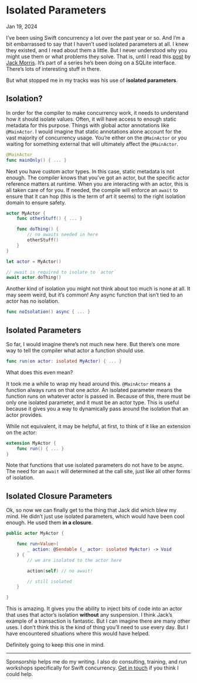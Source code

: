 # Isolated Parameters
Jan 19, 2024

I’ve been using Swift concurrency a lot over the past year or so. And I’m a bit embarrassed to say that I haven’t used isolated parameters at all. I knew they existed, and I read about them a little. But I never understood why you might use them or what problems they solve. That is, until I read this [post](https://jackmorris.xyz/posts/2024/01/12/swift-sqlite-part-3/) by [Jack Morris](https://mastodon.social/@jackmorris). It’s part of a series he’s been doing on a SQLite interface. There’s lots of interesting stuff in there.

But what stopped me in my tracks was his use of **isolated parameters**.

## Isolation?

In order for the compiler to make concurrency work, it needs to understand how it should isolate values. Often, it will have access to enough static metadata for this purpose. Things with global actor annotations like `@MainActor`. I would imagine that static annotations alone account for the vast majority of concurrency usage. You’re either on the `@MainActor` or you waiting for something external that will ultimately affect the `@MainActor`.

```swift
@MainActor
func mainOnly() { ... }
```

Next you have custom actor types. In this case, static metadata is not enough. The compiler knows that you’ve got an actor, but the specific actor reference matters at runtime. When you are interacting with an actor, this is all taken care of for you. If needed, the compile will enforce an `await` to ensure that it can hop (this is the term of art it seems) to the right isolation domain to ensure safety.

```swift
actor MyActor {
	func otherStuff() { ... }

	func doThing() {
		// no awaits needed in here
		otherStuff()
	}
}

let actor = MyActor()

// await is required to isolate to `actor`
await actor.doThing()
```

Another kind of isolation you might not think about too much is none at all. It may seem weird, but it’s common! Any async function that isn’t tied to an actor has no isolation.

```swift
func noIsolation() async { ... }
```

## Isolated Parameters

So far, I would imagine there’s not much new here. But there’s one more way to tell the compiler what actor a function should use.

```swift
func run(on actor: isolated MyActor) { ... }
```

What does this even mean?

It took me a while to wrap my head around this. `@MainActor` means a function always runs on that one actor. An isolated parameter means the function runs on whatever actor is passed in. Because of this, there must be only one isolated parameter, and it must be an actor type. This is useful because it gives you a way to dynamically pass around the isolation that an actor provides.

While not equivalent, it may be helpful, at first, to think of it like an extension on the actor:

```swift
extension MyActor {
	func run() { ... }
}
```

Note that functions that use isolated parameters do not have to be async. The need for an `await` will determined at the call site, just like all other forms of isolation.

## Isolated Closure Parameters

Ok, so now we can finally get to the thing that Jack did which blew my mind. He didn’t just use isolated parameters, which would have been cool enough. He used them **in a closure**.

```swift
public actor MyActor {

	func run<Value>(
		_ action: @Sendable (_ actor: isolated MyActor) -> Void
	) {
		// we are isolated to the actor here

		action(self) // no await!

		// still isolated
	}

}
```

This is amazing. It gives you the ability to inject bits of code into an actor that uses that actor’s isolation **without** any suspension. I think Jack’s example of a transaction is fantastic. But I can imagine there are many other uses. I don’t think this is the kind of thing you’ll need to use every day. But I have encountered situations where this would have helped.

Definitely going to keep this one in mind.

---

Sponsorship helps me do my writing. I also do consulting, training, and run workshops specifically for Swift concurrency. [Get in touch](/about) if you think I could help.
